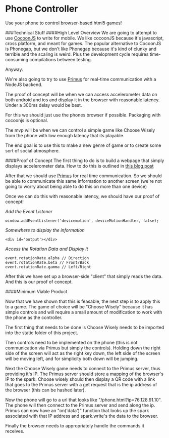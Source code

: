 Phone Controller
================

Use your phone to control browser-based html5 games!

###Technical Stuff
####High Level Overview
We are going to attempt to use [CocoonJS](https://www.ludei.com/cocoonjs/) to write for mobile. We like cocoonJS because it's javascript, cross platform, and meant for games. The popular alternative to CocoonJS is Phonegap, but we don't like Phonegap because it's kind of clunky and terrible and the scaling is weird. Plus the development cycle requires time-consuming compilations between testing.

Anyway.

We're also going to try to use [Primus](https://github.com/primus/primus) for real-time communication with a NodeJS backend.

The proof of concept will be when we can access accelerometer data on both android and ios and display it in the browser with reasonable latency. Under a 300ms delay would be best.

For this we should just use the phones browser if possible. Packaging with cocoonjs is optional.

The mvp will be when we can control a simple game like Choose Wisely from the phone with low enough latency that its playable.

The end goal is to use this to make a new genre of game or to create some sort of social atmosphere.

####Proof of Concept
The first thing to do is to build a webpage that simply displays accelerometer data. How to do this is outlined in [this blog post](http://www.html5rocks.com/en/tutorials/device/orientation/)

After that we should use [Primus](https://github.com/primus/primus) for real time communication. So we should be able to communicate this same information to another screen (we're not going to worry about being able to do this on more than one device)

Once we can do this with reasonable latency, we should have our proof of concept!

*Add the Event Listener*
```
window.addEventListener('devicemotion', deviceMotionHandler, false);
```

*Somewhere to display the information*
```
<div id='output'></div>
```

*Access the Rotation Data and Display it*
```
event.rotationRate.alpha // Direction
event.rotationRate.beta // Front/Back
event.rotationRate.gamma // Left/Right
```

After this we have set up a browser-side "client" that simply reads the data. And this is our proof of concept.

####Minimum Viable Product

Now that we have shown that this is feasable, the next step is to apply this to a game. The game of choice will be "Choose Wisely" because it has simple controls and will require a small amount of modification to work with the phone as the controller.

The first thing that needs to be done is Choose Wisely needs to be imported into the static folder of this project.

Then controls need to be implemented on the phone (this is not communication via Primus but simply the controls). Holding down the right side of the screen will act as the right key down, the left side of the screen will be moving left, and for simplicity both down will be jumping.

Next the Choose Wisely game needs to connect to the Primus server, thus providing it's IP. The Primus server should store a mapping of the browser's IP to the spark. Choose wisely should then display a QR code with a link that goes to the Primus server with a get request that is the ip address of the browser (this can be hashed later).

Now the phone will go to a url that looks like "/phone.html?ip=76.128.91.10". The phone will then connect to the Primus server and send along the ip. Primus can now have an "on('data')" function that looks up the spark associated with that IP address and spark.write's the data to the browser.

Finally the browser needs to appropriately handle the commands it receives.
